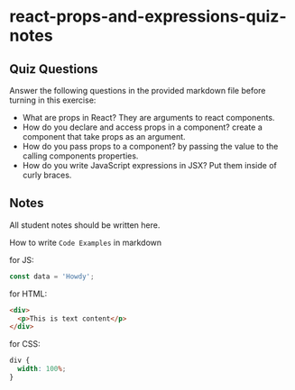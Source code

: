 # react-props-and-expressions-quiz-notes

## Quiz Questions

Answer the following questions in the provided markdown file before turning in this exercise:

- What are props in React?
  They are arguments to react components.
- How do you declare and access props in a component?
  create a component that take props as an argument.
- How do you pass props to a component?
  by passing the value to the calling components properties.
- How do you write JavaScript expressions in JSX?
  Put them inside of curly braces.

## Notes

All student notes should be written here.

How to write `Code Examples` in markdown

for JS:

```javascript
const data = 'Howdy';
```

for HTML:

```html
<div>
  <p>This is text content</p>
</div>
```

for CSS:

```css
div {
  width: 100%;
}
```
